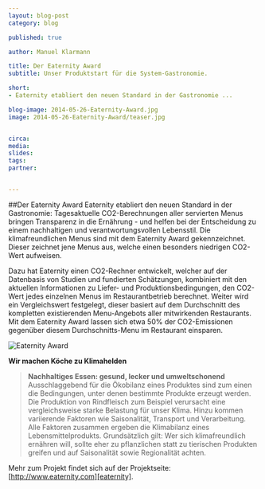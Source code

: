 ```yaml
---
layout: blog-post
category: blog

published: true

author: Manuel Klarmann

title: Der Eaternity Award
subtitle: Unser Produktstart für die System-Gastronomie.

short: 
- Eaternity etabliert den neuen Standard in der Gastronomie ...

blog-image: 2014-05-26-Eaternity-Award.jpg
image: 2014-05-26-Eaternity-Award/teaser.jpg


circa: 
media: 
slides:
tags:
partner:


---
```




##Der Eaternity Award
Eaternity etabliert den neuen Standard in der Gastronomie: Tagesaktuelle CO2-Berechnungen aller servierten Menus bringen Transparenz in die Ernährung - und helfen bei der Entscheidung zu einem nachhaltigen und verantwortungsvollen Lebensstil. Die klimafreundlichen Menus sind mit dem Eaternity Award gekennzeichnet. Dieser zeichnet jene Menus aus, welche einen besonders niedrigen CO2-Wert aufweisen.

Dazu hat Eaternity einen CO2-Rechner entwickelt, welcher auf der Datenbasis von Studien und fundierten Schätzungen, kombiniert mit den aktuellen Informationen zu Liefer- und Produktionsbedingungen, den CO2-Wert jedes einzelnen Menus im Restaurantbetrieb berechnet. Weiter wird ein Vergleichswert festgelegt, dieser basiert auf dem Durchschnitt des kompletten existierenden Menu-Angebots aller mitwirkenden Restaurants. Mit dem Eaternity Award lassen sich etwa 50% der CO2-Emissionen gegenüber diesem Durchschnitts-Menu im Restaurant einsparen.


![Eaternity Award](/img/blog/2014-05-26-Eaternity-Award/award.jpg "Eaternity Award")


**Wir machen Köche zu Klimahelden**



> **Nachhaltiges Essen: gesund, lecker und umweltschonend**
> Ausschlaggebend für die Ökobilanz eines Produktes sind zum einen die Bedingungen, unter denen bestimmte Produkte erzeugt werden. Die Produktion von Rindfleisch zum Beispiel verursacht eine vergleichsweise starke Belastung für unser Klima. Hinzu kommen variierende Faktoren wie Saisonalität, Transport und Verarbeitung. Alle Faktoren zusammen ergeben die Klimabilanz eines Lebensmittelprodukts. Grundsätzlich gilt: Wer sich klimafreundlich ernähren will, sollte eher zu pflanzlichen statt zu tierischen Produkten greifen und auf Saisonalität sowie Regionalität achten.



Mehr zum Projekt findet sich auf der Projektseite: [http://www.eaternity.com][eaternity].

[compass]:http://www.compass-group.ch
[IUNR]:http://www.iunr.zhaw.ch/de.html
[eaternity]:http://www.eaternity.com






